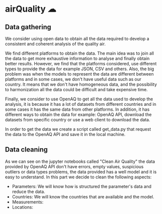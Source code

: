 # airQuality ☁

## Data gathering
We consider using open data to obtain all the data required to develop a consistent and coherent 
analysis of the quality air.

We find different platforms to obtain the data. The main idea was to join all the data to get more exhaustive information to analyse and finally obtain better results. However, we find that the platforms
considered, use different types to provide the data for example JSON, CSV and others. Also, the big problem was when the models to represent the data are different between platforms and in some cases, we don't have useful data such as our country. It means that we don't have homogeneous data, and the possibility to harmonization all the data could be difficult and take expensive time. 

Finally, we consider to use OpenAQ to get all the data used to develop the analysis, it is because it has a lot of datasets from different countries and in some cases it has the same data from other platforms. In addition, it has different ways to obtain the data for example:
OpenAQ API, download the datasets from specific country or use a web client to download the data.

In order to get the data we create a script called get_data.py that request the data to the OpenAQ API and save it in the local machine.
## Data cleaning
As we can see on the jupyter notebooks called "Clean Air Quality" the data provided by OpenAQ API don't have errors, empty values, suspicious outliers or data types problems, the data provided has a well model and it is easy to understand. 
In this part we decide to clean the following aspects:
- Parameters: We will know how is structured the parameter's data and reduce the data.
- Countries: We will know the countries that are available and the model.
- Measurements:
- Locations:
